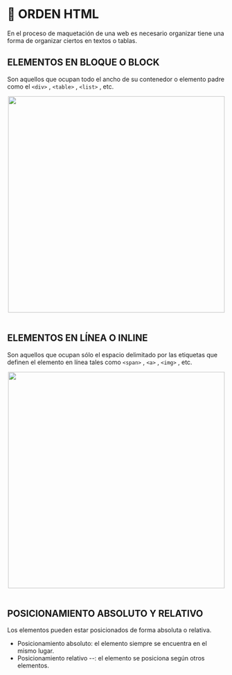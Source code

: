 # 	:book: ORDEN HTML
En el proceso de maquetación de una web es necesario organizar tiene una forma de organizar ciertos en textos o tablas.

## ELEMENTOS EN BLOQUE O BLOCK
Son aquellos que ocupan todo el ancho de su contenedor o elemento padre como el `<div>` , `<table>` , `<list>` , etc.

<div align="center">

<img src="https://github.com/judali05/HTML-5/assets/129390687/2d8ce73c-a249-40fe-a947-571f2aaf70cd" style=" width: 500px;">
  
</div>
<br>

## ELEMENTOS EN LÍNEA O INLINE
Son aquellos que ocupan sólo el espacio delimitado por las etiquetas que definen el elemento en línea tales como `<span>` , `<a>` , `<img>` , etc.

<div align="center">

<img src="https://github.com/judali05/HTML-5/assets/129390687/d0fe1586-ad12-42da-a492-ec43eb1f5aae" style=" width: 500px;">
  
</div>
<br>

## POSICIONAMIENTO ABSOLUTO Y RELATIVO
Los elementos pueden estar posicionados de forma absoluta o relativa.

* Posicionamiento absoluto: el elemento siempre se encuentra en el mismo lugar.
* Posicionamiento relativo --: el elemento se posiciona según otros elementos.

























